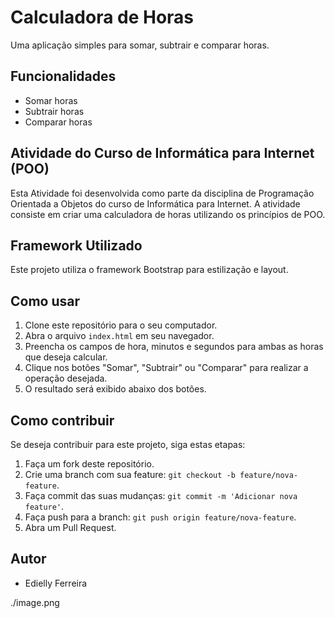 # Calculadora de Horas

Uma aplicação simples para somar, subtrair e comparar horas.

## Funcionalidades

- Somar horas
- Subtrair horas
- Comparar horas

## Atividade do Curso de Informática para Internet (POO)

Esta Atividade foi desenvolvida como parte da disciplina de Programação Orientada a Objetos do curso de Informática para Internet. A atividade consiste em criar uma calculadora de horas utilizando os princípios de POO.

## Framework Utilizado

Este projeto utiliza o framework Bootstrap para estilização e layout.

## Como usar

1. Clone este repositório para o seu computador.
2. Abra o arquivo `index.html` em seu navegador.
3. Preencha os campos de hora, minutos e segundos para ambas as horas que deseja calcular.
4. Clique nos botões "Somar", "Subtrair" ou "Comparar" para realizar a operação desejada.
5. O resultado será exibido abaixo dos botões.

## Como contribuir

Se deseja contribuir para este projeto, siga estas etapas:

1. Faça um fork deste repositório.
2. Crie uma branch com sua feature: `git checkout -b feature/nova-feature`.
3. Faça commit das suas mudanças: `git commit -m 'Adicionar nova feature'`.
4. Faça push para a branch: `git push origin feature/nova-feature`.
5. Abra um Pull Request.

## Autor

- Edielly Ferreira

./image.png



